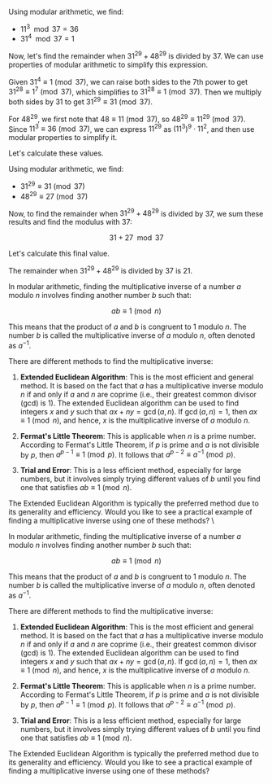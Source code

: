 Using modular arithmetic, we find:
- $11^3 \mod 37 = 36$
- $31^4 \mod 37 = 1$

Now, let's find the remainder when $31^{29} + 48^{29}$ is divided by 37. We can use properties of modular arithmetic to simplify this expression. 

Given $31^4 \equiv 1 \pmod{37}$, we can raise both sides to the 7th power to get $31^{28} \equiv 1^7 \pmod{37}$, which simplifies to $31^{28} \equiv 1 \pmod{37}$. Then we multiply both sides by 31 to get $31^{29} \equiv 31 \pmod{37}$.

For $48^{29}$, we first note that $48 \equiv 11 \pmod{37}$, so $48^{29} \equiv 11^{29} \pmod{37}$. Since $11^3 \equiv 36 \pmod{37}$, we can express $11^{29}$ as $(11^3)^9 \cdot 11^2$, and then use modular properties to simplify it.

Let's calculate these values.

Using modular arithmetic, we find:
- $31^{29} \equiv 31 \pmod{37}$
- $48^{29} \equiv 27 \pmod{37}$

Now, to find the remainder when $31^{29} + 48^{29}$ is divided by 37, we sum these results and find the modulus with 37:

$$31 + 27 \mod 37$$

Let's calculate this final value.

The remainder when $31^{29} + 48^{29}$ is divided by 37 is 21.





In modular arithmetic, finding the multiplicative inverse of a number $a$ modulo $n$ involves finding another number $b$ such that:

$$ ab \equiv 1 \pmod{n} $$

This means that the product of $a$ and $b$ is congruent to 1 modulo $n$. The number $b$ is called the multiplicative inverse of $a$ modulo $n$, often denoted as $a^{-1}$.

There are different methods to find the multiplicative inverse:

1. **Extended Euclidean Algorithm**: This is the most efficient and general method. It is based on the fact that $a$ has a multiplicative inverse modulo $n$ if and only if $a$ and $n$ are coprime (i.e., their greatest common divisor (gcd) is 1). The extended Euclidean algorithm can be used to find integers $x$ and $y$ such that $ax + ny = \gcd(a, n)$. If $\gcd(a, n) = 1$, then $ax \equiv 1 \pmod{n}$, and hence, $x$ is the multiplicative inverse of $a$ modulo $n$.

2. **Fermat's Little Theorem**: This is applicable when $n$ is a prime number. According to Fermat's Little Theorem, if $p$ is prime and $a$ is not divisible by $p$, then $a^{p-1} \equiv 1 \pmod{p}$. It follows that $a^{p-2} \equiv a^{-1} \pmod{p}$.

3. **Trial and Error**: This is a less efficient method, especially for large numbers, but it involves simply trying different values of $b$ until you find one that satisfies $ab \equiv 1 \pmod{n}$.

The Extended Euclidean Algorithm is typically the preferred method due to its generality and efficiency. Would you like to see a practical example of finding a multiplicative inverse using one of these methods?
\



In modular arithmetic, finding the multiplicative inverse of a number $a$ modulo $n$ involves finding another number $b$ such that:

$$ ab \equiv 1 \pmod{n} $$

This means that the product of $a$ and $b$ is congruent to 1 modulo $n$. The number $b$ is called the multiplicative inverse of $a$ modulo $n$, often denoted as $a^{-1}$.

There are different methods to find the multiplicative inverse:

1. **Extended Euclidean Algorithm**: This is the most efficient and general method. It is based on the fact that $a$ has a multiplicative inverse modulo $n$ if and only if $a$ and $n$ are coprime (i.e., their greatest common divisor (gcd) is 1). The extended Euclidean algorithm can be used to find integers $x$ and $y$ such that $ax + ny = \gcd(a, n)$. If $\gcd(a, n) = 1$, then $ax \equiv 1 \pmod{n}$, and hence, $x$ is the multiplicative inverse of $a$ modulo $n$.

2. **Fermat's Little Theorem**: This is applicable when $n$ is a prime number. According to Fermat's Little Theorem, if $p$ is prime and $a$ is not divisible by $p$, then $a^{p-1} \equiv 1 \pmod{p}$. It follows that $a^{p-2} \equiv a^{-1} \pmod{p}$.

3. **Trial and Error**: This is a less efficient method, especially for large numbers, but it involves simply trying different values of $b$ until you find one that satisfies $ab \equiv 1 \pmod{n}$.

The Extended Euclidean Algorithm is typically the preferred method due to its generality and efficiency. Would you like to see a practical example of finding a multiplicative inverse using one of these methods?